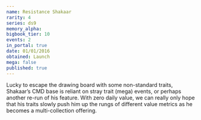 ```yaml
---
name: Resistance Shakaar
rarity: 4
series: ds9
memory_alpha:
bigbook_tier: 10
events: 2
in_portal: true
date: 01/01/2016
obtained: Launch
mega: false
published: true
---
```


Lucky to escape the drawing board with some non-standard traits, Shakaar’s CMD base is reliant on stray trait (mega) events, or perhaps another re-run of his feature. With zero daily value, we can really only hope that his traits slowly push him up the rungs of different value metrics as he becomes a multi-collection offering.
